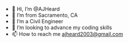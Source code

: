 - 👋 Hi, I’m @AJHeard
- 👀 I’m from Sacramento, CA 
- 🌱 I’m a Civil Engineer
- 💞️ I’m looking to advance my coding skills
- 📫 How to reach me ajheard2003@gmail.com

<!---
AJHeard/AJHeard is a ✨ special ✨ repository because its `README.md` (this file) appears on your GitHub profile.
You can click the Preview link to take a look at your changes.
--->
